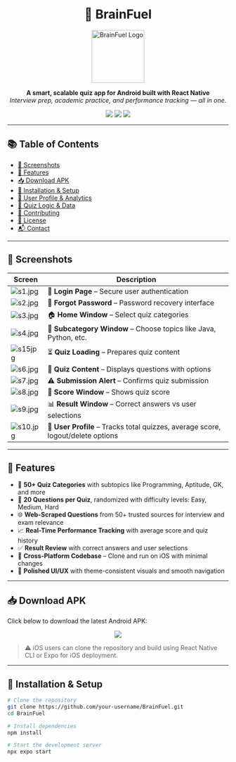 <h1 align="center">🧠 BrainFuel</h1>
<p align="center">
  <img src="interface%20ss/icon.jpg" alt="BrainFuel Logo" width="120"/>
</p>
<p align="center">
  <strong>A smart, scalable quiz app for Android built with React Native</strong><br/>
  <em>Interview prep, academic practice, and performance tracking — all in one.</em>
</p>

<p align="center">
  <a href="#"><img src="https://img.shields.io/badge/Platform-Android-green?style=flat-square"/></a>
  <a href="#"><img src="https://img.shields.io/badge/License-MIT-blue?style=flat-square"/></a>
  <a href="#"><img src="https://img.shields.io/badge/Version-1.0.0-yellow?style=flat-square"/></a>
</p>

---

## 📚 Table of Contents

- [📸 Screenshots](#-screenshots)
- [🚀 Features](#-features)
- [📥 Download APK](#-download-apk)
- [🔧 Installation & Setup](#-installation--setup)
- [👤 User Profile & Analytics](#-user-profile--analytics)
- [🧪 Quiz Logic & Data](#-quiz-logic--data)
- [🤝 Contributing](#-contributing)
- [📄 License](#-license)
- [📬 Contact](#-contact)

---

## 📸 Screenshots

| Screen | Description |
|--------|-------------|
| ![s1.jpg](Interface_Ss/s1.jpg) | 🔐 **Login Page** – Secure user authentication |
| ![s2.jpg](Interface_Ss/s1.jpg) | 🔑 **Forgot Password** – Password recovery interface |
| ![s3.jpg](Interface_Ss/s1.jpg) | 🏠 **Home Window** – Select quiz categories |
| ![s4.jpg](interface_Ss/s4.jpg) | 🧭 **Subcategory Window** – Choose topics like Java, Python, etc. |
|![s15jpg](interface_Ss/s5jpg) | ⏳ **Quiz Loading** – Prepares quiz content |
| ![s6.jpg](interface_Ss/s6.jpg) | 📝 **Quiz Content** – Displays questions with options |
| ![s7.jpg](interface_Ss/s7.jpg) | ⚠️ **Submission Alert** – Confirms quiz submission |
| ![s8.jpg](interface_Ss/s8.jpg)| 🧮 **Score Window** – Shows quiz score |
| ![s9.jpg](interface_Ss/s9.jpg) | 📊 **Result Window** – Correct answers vs user selections |
| ![s10.jpg](interface_Ss/s10.jpg) | 👤 **User Profile** – Tracks total quizzes, average score, logout/delete options |

---

## 🚀 Features

- 🎯 **50+ Quiz Categories** with subtopics like Programming, Aptitude, GK, and more
- 🧠 **20 Questions per Quiz**, randomized with difficulty levels: Easy, Medium, Hard
- 🌐 **Web-Scraped Questions** from 50+ trusted sources for interview and exam relevance
- 📈 **Real-Time Performance Tracking** with average score and quiz history
- ✅ **Result Review** with correct answers and user selections
- 🔄 **Cross-Platform Codebase** – Clone and run on iOS with minimal changes
- 🎨 **Polished UI/UX** with theme-consistent visuals and smooth navigation

---

## 📥 Download APK

Click below to download the latest Android APK:

<p align="center">
  <a href="BrainFuel_APK/BrainFuel.apk">
    <img src="https://img.shields.io/badge/Download-APK-blue?style=for-the-badge"/>
  </a>
</p>

> ⚠️ iOS users can clone the repository and build using React Native CLI or Expo for iOS deployment.

---

## 🔧 Installation & Setup

```bash
# Clone the repository
git clone https://github.com/your-username/BrainFuel.git
cd BrainFuel

# Install dependencies
npm install

# Start the development server
npx expo start
